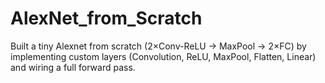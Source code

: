 # AlexNet_from_Scratch
Built a tiny Alexnet from scratch (2×Conv-ReLU → MaxPool → 2×FC) by implementing custom layers (Convolution, ReLU, MaxPool, Flatten, Linear) and wiring a full forward pass.

